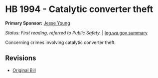 # HB 1994 - Catalytic converter theft
**Primary Sponsor:** [Jesse Young](/person/leg/jesse.young.md)

*Status: First reading, referred to Public Safety.* | [leg.wa.gov summary](https://app.leg.wa.gov/billsummary?BillNumber=1994&Year=2021)

Concerning crimes involving catalytic converter theft.

## Revisions
* [Original Bill](1/)